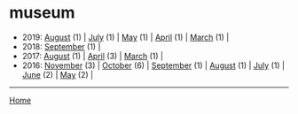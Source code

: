 # museum

  * 2019: 
      [August](./museum-2019-08.md) (1) | 
      [July](./museum-2019-07.md) (1) | 
      [May](./museum-2019-05.md) (1) | 
      [April](./museum-2019-04.md) (1) | 
      [March](./museum-2019-03.md) (1) | 
  * 2018: 
      [September](./museum-2018-09.md) (1) | 
  * 2017: 
      [August](./museum-2017-08.md) (1) | 
      [April](./museum-2017-04.md) (3) | 
      [March](./museum-2017-03.md) (1) | 
  * 2016: 
      [November](./museum-2016-11.md) (3) | 
      [October](./museum-2016-10.md) (6) | 
      [September](./museum-2016-09.md) (1) | 
      [August](./museum-2016-08.md) (1) | 
      [July](./museum-2016-07.md) (1) | 
      [June](./museum-2016-06.md) (2) | 
      [May](./museum-2016-05.md) (2) | 

----

[Home](../)
